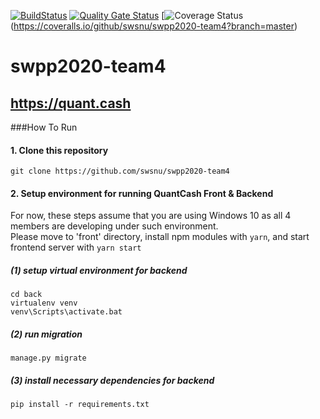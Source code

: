 [![BuildStatus](https://travis-ci.com/swsnu/swpp2020-team4.svg?branch=master)](https://travis-ci.com/swsnu/swpp2020-team4)
[![Quality Gate Status](https://sonarcloud.io/api/project_badges/measure?project=swsnu_swpp2020-team4&metric=alert_status)](https://sonarcloud.io/dashboard?id=swsnu_swpp2020-team4)
[![Coverage Status](https://coveralls.io/repos/github/swsnu/swpp2020-team4/badge.svg?branch=master)(https://coveralls.io/github/swsnu/swpp2020-team4?branch=master)

# swpp2020-team4

## https://quant.cash

###How To Run

#### 1. Clone this repository

    git clone https://github.com/swsnu/swpp2020-team4

#### 2. Setup environment for running QuantCash Front & Backend

For now, these steps assume that you are using Windows 10 as all 4 members are developing under such environment.   
Please move to 'front' directory, install npm modules with `yarn`, and start frontend server with `yarn start`

##### (1) setup virtual environment for backend

    cd back
    virtualenv venv
    venv\Scripts\activate.bat

##### (2) run migration

    manage.py migrate

##### (3) install necessary dependencies for backend

    pip install -r requirements.txt
